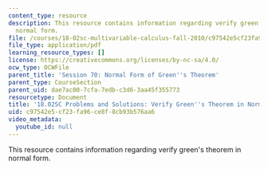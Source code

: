 ```yaml
---
content_type: resource
description: This resource contains information regarding verify green's theorem in
  normal form.
file: /courses/18-02sc-multivariable-calculus-fall-2010/c97542e5cf23fa96ce8f8cb93b576aa6_MIT18_02SC_we_70_comb.pdf
file_type: application/pdf
learning_resource_types: []
license: https://creativecommons.org/licenses/by-nc-sa/4.0/
ocw_type: OCWFile
parent_title: 'Session 70: Normal Form of Green''s Theorem'
parent_type: CourseSection
parent_uid: dae7ac00-7cfa-7edb-c3d6-3aa45f355773
resourcetype: Document
title: '18.02SC Problems and Solutions: Verify Green''s Theorem in Normal Form'
uid: c97542e5-cf23-fa96-ce8f-8cb93b576aa6
video_metadata:
  youtube_id: null
---
```

This resource contains information regarding verify green's theorem in normal form.